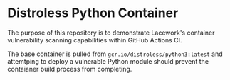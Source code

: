 # Distroless Python Container

The purpose of this repository is to demonstrate Lacework's container vulnerability scanning capabilities within GitHub Actions CI.

The base container is pulled from `gcr.io/distroless/python3:latest` and attemtping to deploy a vulnerable Python module should prevent the contaianer build process from completing.
